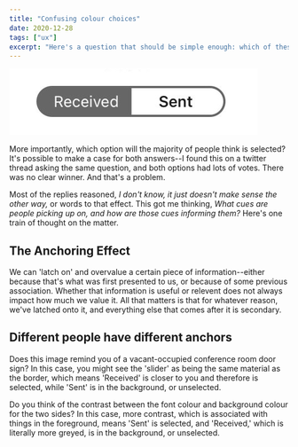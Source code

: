 ```yaml
---
title: "Confusing colour choices"
date: 2020-12-28
tags: ["ux"]
excerpt: "Here's a question that should be simple enough: which of these two options is selected?"
---
```


![LinkedIn inbox/sent selection option](/images/door-sign.png)

More importantly, which option will the majority of people think is selected? It's possible to make a case for both answers--I found this on a twitter thread asking the same question, and both options had lots of votes. There was no clear winner. And that's a problem. 

Most of the replies reasoned, *I don't know, it just doesn't make sense the other way,* or words to that effect. This got me thinking, *What cues are people picking up on, and how are those cues informing them?* Here's one train of thought on the matter.

## The Anchoring Effect

We can 'latch on' and overvalue a certain piece of information--either because that's what was first presented to us, or because of some previous association. Whether that information is useful or relevent does not always impact how much we value it. All that matters is that for whatever reason, we've latched onto it, and everything else that comes after it is secondary. 

## Different people have different anchors

Does this image remind you of a vacant-occupied conference room door sign? In this case, you might see the 'slider' as being the same material as the border, which means 'Received' is closer to you and therefore is selected, while 'Sent' is in the background, or unselected.

Do you think of the contrast between the font colour and background colour for the two sides? In this case, more contrast, which is associated with things in the foreground, means 'Sent' is selected, and 'Received,'  which is literally more greyed, is in the background, or unselected.